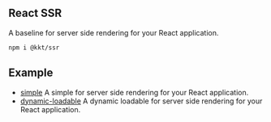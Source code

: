 React SSR
---

A baseline for server side rendering for your React application.

```bash
npm i @kkt/ssr
```

## Example

- [simple](example/simple) A simple for server side rendering for your React application.
- [dynamic-loadable](example/dynamic-loadable) A dynamic loadable for server side rendering for your React application.